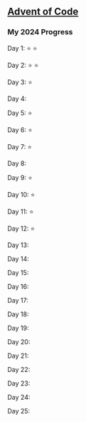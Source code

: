## [Advent of Code](https://adventofcode.com/)

### My 2024 Progress
Day 1: :star: :star:

Day 2: :star: :star:

Day 3: :star:

Day 4:

Day 5: :star:

Day 6: :star:

Day 7: :star:

Day 8:

Day 9: :star:

Day 10: :star:

Day 11: :star:

Day 12: :star:

Day 13:

Day 14:

Day 15:

Day 16:

Day 17:

Day 18:

Day 19:

Day 20:

Day 21:

Day 22:

Day 23:

Day 24:

Day 25: